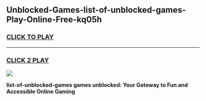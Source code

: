 
## Unblocked-Games-list-of-unblocked-games-Play-Online-Free-kq05h
<h3>
<a href="https://premium76.site?title=list-of-unblocked-games&ref=26A">CLICK TO PLAY</a></h3>
<hr>

<h3>
<a href="https://premium76.site?title=list-of-unblocked-games&ref=26A">CLICK 2 PLAY</a>
  
</h3>

<a href="https://premium76.site?title=list-of-unblocked-games&ref=26A"><img src="https://clearcache.store/games.png"></a>


**list-of-unblocked-games games unblocked: Your Gateway to Fun and Accessible Online Gaming**
